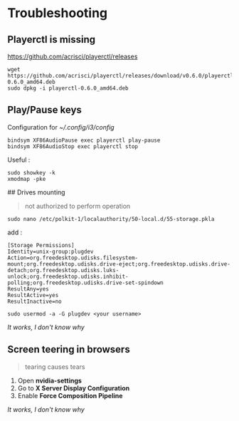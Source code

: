 # Troubleshooting

## Playerctl is missing

https://github.com/acrisci/playerctl/releases

```
wget https://github.com/acrisci/playerctl/releases/download/v0.6.0/playerctl-0.6.0_amd64.deb
sudo dpkg -i playerctl-0.6.0_amd64.deb
```


## Play/Pause keys

Configuration for *~/.config/i3/config*

```
bindsym XF86AudioPause exec playerctl play-pause
bindsym XF86AudioStop exec playerctl stop
```

Useful :

```
sudo showkey -k
xmodmap -pke
```


## Drives mounting

> not authorized to perform operation

```
sudo nano /etc/polkit-1/localauthority/50-local.d/55-storage.pkla
```

add :
```
[Storage Permissions]
Identity=unix-group:plugdev
Action=org.freedesktop.udisks.filesystem-mount;org.freedesktop.udisks.drive-eject;org.freedesktop.udisks.drive-detach;org.freedesktop.udisks.luks-unlock;org.freedesktop.udisks.inhibit-polling;org.freedesktop.udisks.drive-set-spindown
ResultAny=yes
ResultActive=yes
ResultInactive=no
```

```
sudo usermod -a -G plugdev <your username>
```
*It works, I don't know why*

## Screen teering in browsers

> tearing causes tears

1. Open **nvidia-settings**
2. Go to **X Server Display Configuration**
3. Enable **Force Composition Pipeline**

*It works, I don't know why*
